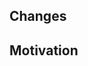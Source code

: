 <!-- Choose one of the following PR title prefixes:
[BREAKING] - breaking changes (major release)
[NEW] - new functionality (minor release)
[FIX] - bug fix
[DOCS] - docs change
[BUILD] - build system change
[PERF] - performance improvement (should include benchmarks)
[WORK] - generic changes
[SKIP] - no changes to the source files, no version changes
-->

## Changes
<!-- Describe in general what this PR changes -->

## Motivation
<!-- Why were these changes made -->
